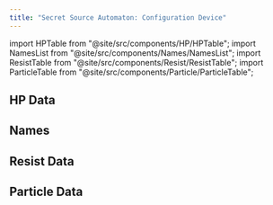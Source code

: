 ```yaml
---
title: "Secret Source Automaton: Configuration Device"
---
```


import HPTable from "@site/src/components/HP/HPTable";
import NamesList from "@site/src/components/Names/NamesList";
import ResistTable from "@site/src/components/Resist/ResistTable";
import ParticleTable from "@site/src/components/Particle/ParticleTable";

## HP Data

<HPTable item_key="secretsourceautomatonconfigurationdevice" data_src="enemy" />

## Names

<NamesList item_key="secretsourceautomatonconfigurationdevice" data_src="enemy" />

## Resist Data

<ResistTable item_key="secretsourceautomatonconfigurationdevice" data_src="enemy" />

## Particle Data

<ParticleTable item_key="secretsourceautomatonconfigurationdevice" data_src="enemy" />